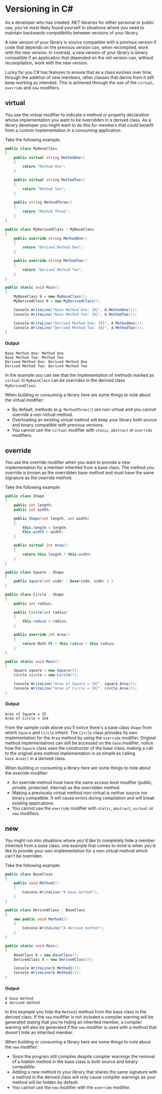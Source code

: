 # Versioning in C#

As a developer who has created .NET libraries for either personal or public use,
you've most likely found yourself in situations where you need to maintain backwards compatibility between versions of your library.

A new version of your library is source compatible with a previous version if code that depends on the previous version can, when recompiled, work with the new version. 
In contrast, a new version of your library is binary compatible if an application that depended on the old version can, without recompilation, work with the new version.

Lucky for you C# has features to ensure that as a class evolves over time, through the addition of new members, other classes that derive from it still keep working as intended.
This is achieved through the use of the `virtual`, `override` and `new` modifiers.

## virtual

You use the virtual modifier to indicate a method or property declaration whose implementation you want to be overridden in a derived class.
As a library developer you might want to do this for members that could benefit from a custom implementation in a consuming application.

Take the following example:

```csharp
public class MyBaseClass
{
    public virtual string MethodOne()
    {
        return "Method One";
    }

    public virtual string MethodTwo()
    {
        return "Method Two";
    }
 
    public string MethodThree()
    {
        return "Method Three";
    }
}

public class MyDerivedClass : MyBaseClass
{
    public override string MethodOne()
    {
        return "Derived Method One";
    }

    public override string MethodTwo()
    {
        return "Derived Method Two";
    }
}

public static void Main()
{
    MyBaseClass b = new MyBaseClass();
    MyDerivedClass d = new MyDerivedClass();

    Console.WriteLine("Base Method One: {0}", b.MethodOne());
    Console.WriteLine("Base Method Two: {0}", b.MethodTwo());

    Console.WriteLine("Derived Method One: {0}", d.MethodOne());
    Console.WriteLine("Derived Method Two: {0}", d.MethodTwo());
}
```

#### Output

```
Base Method One: Method One
Base Method Two: Method Two
Derived Method One: Derived Method One
Derived Method Two: Derived Method Two
```

In the example you can see that the implementation of methods marked as `virtual` in `MyBaseClass` can be overriden in the derived class `MyDerivedClass`.

When building or consuming a library here are some things to note about the virtual modifier:

* By default, methods (e.g. `MethodThree()`) are non-virtual and you cannot override a non-virtual method.
* Overloading an existing virtual method will keep your library both source and binary compatible with previous versions.
* You cannot use the `virtual` modifier with `static`, `abstract` or `override` modifiers.


## override

You use the override modifier when you want to provide a new implementation for a member inherited from a base class.
The method you override is known as the overridden base method and must have the same signature as the override method.

Take the following example:

```csharp
public class Shape
{
    public int length;
    public int width;

    public Shape(int length, int width)
    {
        this.length = length;
        this.width = width;
    }

    public virtual int Area()
    {
        return this.length * this.width;
    }
}

public class Square : Shape
{
    public Square(int side) : base(side, side) { }
}

public class Circle : Shape
{
    public int radius;

    public Circle(int radius)
    {
        this.radius = radius;
    }

    public override int Area()
    {
        return Math.PI * this.radius * this.radius;
    }
}

public static void Main()
{
    Square square = new Square(5);
    Circle circle = new Circle(7);

    Console.WriteLine("Area of Square = {0}", square.Area());
    Console.WriteLine("Area of Circle = {0}", circle.Area());
}
```

#### Output

```
Area of Square = 25
Area of Circle = 154
```

From the sample code above you'll notice there's a base class `Shape` from which `Square` and `Circle` inherit.
The `Circle` class provides its own implementation for the `Area` method by using the `override` modifier.
Original method implementations can still be accessed on the `base` modifier, notice how the `Square` class uses the constructor of the base class,
making a call to the original area method implementation is as simple as calling `base.Area()` in a derived class.

When building or consuming a library here are some things to note about the override modifier:

* An override method must have the same access level modifier (public, private, protected, internal) as the overridden method.
* Making a previously virtual method non-virtual is neither source nor binary compatible. It will cause errors during compilation and will break existing applications.
* You cannot use the `override` modifier with `static`, `abstract`, `virtual` or `new` modifiers.


## new

You might run into situations where you'd like to completely hide a member inherited from a base class, 
one example that comes to mind is when you'd like to provide your own implementation for a non-virtual method which can't be overriden.

Take the following example:

```csharp
public class BaseClass
{
    public void Method1()
    {
        Console.WriteLine("A base method");
    }
}

public class DerivedClass : BaseClass
{
    new public void Method1()
    {
        Console.WriteLine("A derived method");
    }
}

public static void Main()
{
    BaseClass b = new BaseClass();
    DerivedClass d = new DerivedClass(7);

    Console.WriteLine(b.Method1());
    Console.WriteLine(b.Method1());
}
```

#### Output

```
A base method
A derived method
```

In this example you hide the `Method1` method from the base class in the derived class.
If the `new` modifier is not included a compiler warning will be generated stating that you're hiding an inherited member,
a compiler warning will also be generated if the `new` modifier is used with a method that doesn't hide an inherited member.

When building or consuming a library here are some things to note about the `new` modifier:

* Since the program still compiles despite compiler warnings the removal of a hidden method in the base class is both source and binary compatible.
* Adding a new method to your library that shares the same signature with a method in the derived class will only cause compiler warnings as your method will be hidden by default.
* You cannot use the `new` modifier with the `override` modifier.
